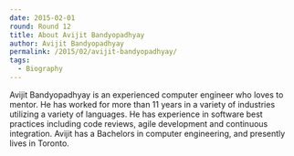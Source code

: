 ```yaml
---
date: 2015-02-01
round: Round 12
title: About Avijit Bandyopadhyay
author: Avijit Bandyopadhyay
permalink: /2015/02/avijit-bandyopadhyay/
tags:
  - Biography
---
```

Avijit Bandyopadhyay is an experienced computer engineer who loves to mentor. 
He has worked for more than 11 years in a variety of industries utilizing a 
variety of languages. He has experience in software best practices including
code reviews, agile development and continuous integration.
Avijit has a Bachelors in computer engineering, and presently lives in Toronto.
